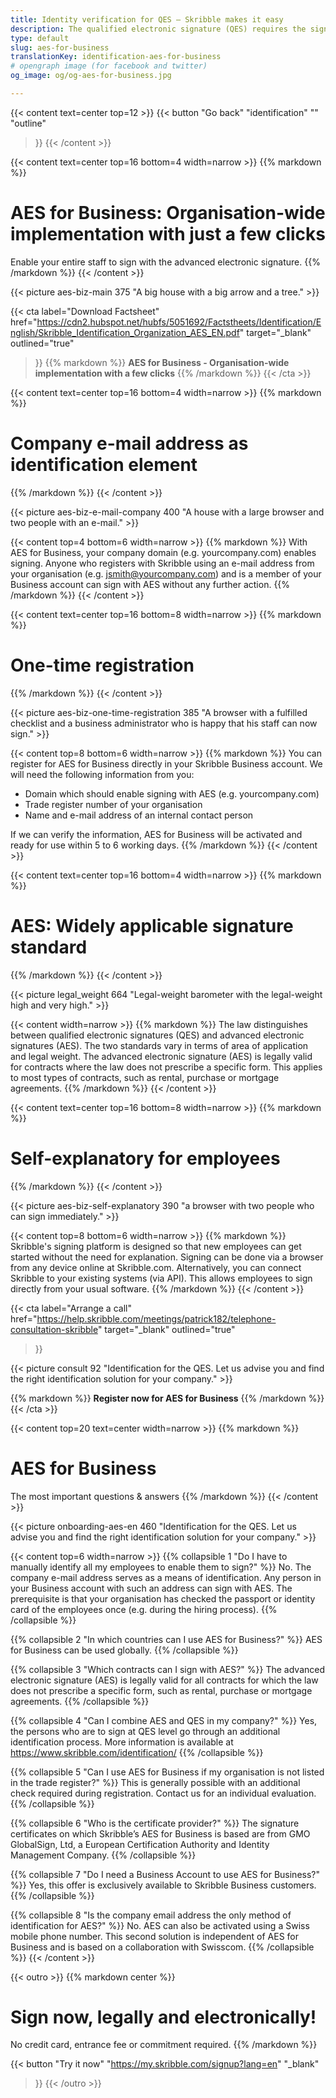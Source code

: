 ```yaml
---
title: Identity verification for QES – Skribble makes it easy
description: The qualified electronic signature (QES) requires the signing party to verify his or her identity. Skribble offers suitable means of identification for every business context.
type: default
slug: aes-for-business
translationKey: identification-aes-for-business
# opengraph image (for facebook and twitter)
og_image: og/og-aes-for-business.jpg

---
```


{{< content text=center top=12 >}}
{{< button
  "Go back"
  "identification"
  ""
  "outline"
>}}
{{< /content >}}

{{< content text=center top=16 bottom=4 width=narrow >}}
{{% markdown %}}
# AES for Business: Organisation-wide implementation with just a few clicks
Enable your entire staff to sign with the advanced electronic signature.
{{% /markdown %}}
{{< /content >}}

{{< picture aes-biz-main 375 "A big house with a big arrow and a tree." >}}

{{< cta
  label="Download Factsheet"
  href="https://cdn2.hubspot.net/hubfs/5051692/Factstheets/Identification/English/Skribble_Identification_Organization_AES_EN.pdf"
  target="_blank"
  outlined="true"
>}}
{{% markdown %}}
**AES for Business - Organisation-wide
implementation with a few clicks**
{{% /markdown %}}
{{< /cta >}}

[//]: # (--------------------------------------------------------------------------------------------------------------)

{{< content text=center top=16 bottom=4 width=narrow >}}
{{% markdown %}}
# Company e-mail address as identification element
{{% /markdown %}}
{{< /content >}}

{{< picture aes-biz-e-mail-company 400 "A house with a large browser and two people with an e-mail." >}}

{{< content top=4 bottom=6 width=narrow >}}
{{% markdown %}}
With AES for Business, your company domain (e.g. yourcompany.com)
enables signing. Anyone who registers with Skribble using an e-mail address
from your organisation (e.g. jsmith@yourcompany.com) and is a member
of your Business account can sign with AES without any further action.
{{% /markdown %}}
{{< /content >}}

[//]: # (--------------------------------------------------------------------------------------------------------------)

{{< content text=center top=16 bottom=8 width=narrow >}}
{{% markdown %}}
# One-time registration
{{% /markdown %}}
{{< /content >}}

{{< picture aes-biz-one-time-registration 385 "A browser with a fulfilled checklist and a business administrator who is happy that his staff can now sign." >}}

{{< content top=8 bottom=6 width=narrow >}}
{{% markdown %}}
You can register for AES for Business directly in your Skribble Business account. We will need the following information from you:
- Domain which should enable signing with AES (e.g. yourcompany.com)
- Trade register number of your organisation
- Name and e-mail address of an internal contact person

If we can verify the information, AES for Business will be activated and ready for use within 5 to 6 working days.
{{% /markdown %}}
{{< /content >}}

[//]: # (--------------------------------------------------------------------------------------------------------------)

{{< content text=center top=16 bottom=4 width=narrow >}}
{{% markdown %}}
# AES: Widely applicable signature standard
{{% /markdown %}}
{{< /content >}}

{{< picture legal_weight 664 "Legal-weight barometer with the legal-weight high and very high." >}}

{{< content width=narrow >}}
{{% markdown %}}
The law distinguishes between qualified electronic signatures (QES) and advanced electronic signatures (AES). The two standards vary in terms of area of application and legal weight. The advanced electronic signature (AES) is legally valid for contracts where the law does not prescribe a specific form. This applies to most types of contracts, such as rental, purchase or mortgage agreements.
{{% /markdown %}}
{{< /content >}}

[//]: # (--------------------------------------------------------------------------------------------------------------)

{{< content text=center top=16 bottom=8 width=narrow >}}
{{% markdown %}}
# Self-explanatory for employees
{{% /markdown %}}
{{< /content >}}

{{< picture aes-biz-self-explanatory 390 "a browser with two people who can sign immediately." >}}

{{< content top=8 bottom=6 width=narrow >}}
{{% markdown %}}
Skribble's signing platform is designed so that new employees can get started without the need for explanation. Signing can be done via a browser from any device online at Skribble.com. Alternatively, you can connect Skribble to your existing systems (via API). This allows employees to sign directly from your usual software.
{{% /markdown %}}
{{< /content >}}

[//]: # (--------------------------------------------------------------------------------------------------------------)

{{< cta
  label="Arrange a call"
  href="https://help.skribble.com/meetings/patrick182/telephone-consultation-skribble"
  target="_blank"
  outlined="true"
>}}

{{< picture consult 92 "Identification for the QES. Let us advise you and find the right identification solution for your company." >}}

{{% markdown %}}
**Register now for AES for Business**
{{% /markdown %}}
{{< /cta >}}


[//]: # (--------------------------------------------------------------------------------------------------------------)

{{< content top=20 text=center width=narrow >}}
{{% markdown %}}
# AES for Business
The most important questions & answers
{{% /markdown %}}
{{< /content >}}

{{< picture onboarding-aes-en 460 "Identification for the QES. Let us advise you and find the right identification solution for your company." >}}

{{< content top=6 width=narrow >}}
{{% collapsible 1 "Do I have to manually identify all my employees to enable them to sign?" %}}
No. The company e-mail address serves as a means of identification. Any person in your Business account with such an address can sign with AES. The prerequisite is that your organisation has checked the passport or identity card of the employees once (e.g. during the hiring process).
{{% /collapsible %}}

{{% collapsible 2 "In which countries can I use AES for Business?" %}}
AES for Business can be used globally.
{{% /collapsible %}}

{{% collapsible 3 "Which contracts can I sign with AES?" %}}
The advanced electronic signature (AES) is legally valid for all contracts for which the law does not prescribe a specific form, such as rental, purchase or mortgage agreements.
{{% /collapsible %}}

{{% collapsible 4 "Can I combine AES and QES in my company?" %}}
Yes, the persons who are to sign at QES level go through an additional identification process. More information is available at https://www.skribble.com/identification/
{{% /collapsible %}}

{{% collapsible 5 "Can I use AES for Business if my organisation is not listed in the trade register?" %}}
This is generally possible with an additional check required during registration. Contact us for an individual evaluation.
{{% /collapsible %}}

{{% collapsible 6 "Who is the certificate provider?" %}}
The signature certificates on which Skribble’s AES for Business is based are from GMO GlobalSign, Ltd, a European Certification Authority and Identity Management Company.
{{% /collapsible %}}

{{% collapsible 7 "Do I need a Business Account to use AES for Business?" %}}
Yes, this offer is exclusively available to Skribble Business customers.
{{% /collapsible %}}

{{% collapsible 8 "Is the company email address the only method of identification for AES?" %}}
No. AES can also be activated using a Swiss mobile phone number. This second solution is independent of AES for Business and is based on a collaboration with Swisscom.
{{% /collapsible %}}
{{< /content >}}


[//]: # (--------------------------------------------------------------------------------------------------------------)

{{< outro >}}
{{% markdown center %}}
# Sign now, legally and electronically!
No credit card, entrance fee or commitment required.
{{% /markdown %}}

{{< button
  "Try it now"
  "https://my.skribble.com/signup?lang=en"
  "_blank"
>}}
{{< /outro >}}
